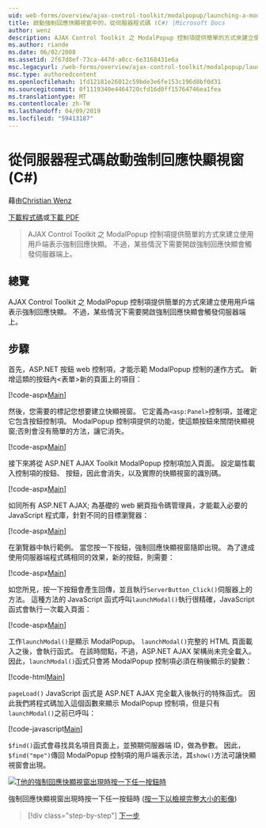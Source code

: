 ```yaml
---
uid: web-forms/overview/ajax-control-toolkit/modalpopup/launching-a-modal-popup-window-from-server-code-cs
title: 啟動強制回應快顯視窗中的，從伺服器程式碼 (C#) |Microsoft Docs
author: wenz
description: AJAX Control Toolkit 之 ModalPopup 控制項提供簡單的方式來建立使用用戶端表示強制回應快顯。 不過有些情況下會需要該 t...
ms.author: riande
ms.date: 06/02/2008
ms.assetid: 2f67d8ef-73ca-447d-a0cc-6e3168431e6a
msc.legacyurl: /web-forms/overview/ajax-control-toolkit/modalpopup/launching-a-modal-popup-window-from-server-code-cs
msc.type: authoredcontent
ms.openlocfilehash: 1fd12181e26012c59bde3e6fe153c196d8bf0d31
ms.sourcegitcommit: 0f1119340e4464720cfd16d0ff15764746ea1fea
ms.translationtype: MT
ms.contentlocale: zh-TW
ms.lasthandoff: 04/09/2019
ms.locfileid: "59413187"
---
```

# <a name="launching-a-modal-popup-window-from-server-code-c"></a>從伺服器程式碼啟動強制回應快顯視窗 (C#)

藉由[Christian Wenz](https://github.com/wenz)

[下載程式碼](http://download.microsoft.com/download/2/4/0/24052038-f942-4336-905b-b60ae56f0dd5/ModalPopup1.cs.zip)或[下載 PDF](http://download.microsoft.com/download/b/6/a/b6ae89ee-df69-4c87-9bfb-ad1eb2b23373/modalpopup1CS.pdf)

> AJAX Control Toolkit 之 ModalPopup 控制項提供簡單的方式來建立使用用戶端表示強制回應快顯。 不過，某些情況下需要開啟強制回應快顯會觸發伺服器端上。


## <a name="overview"></a>總覽

AJAX Control Toolkit 之 ModalPopup 控制項提供簡單的方式來建立使用用戶端表示強制回應快顯。 不過，某些情況下需要開啟強制回應快顯會觸發伺服器端上。

## <a name="steps"></a>步驟

首先，ASP.NET 按鈕 web 控制項，才能示範 ModalPopup 控制的運作方式。 新增這類的按鈕內&lt;表單&gt;新的頁面上的項目：

[!code-aspx[Main](launching-a-modal-popup-window-from-server-code-cs/samples/sample1.aspx)]

然後，您需要的標記您想要建立快顯視窗。 它定義為`<asp:Panel>`控制項，並確定它包含按鈕控制項。 ModalPopup 控制項提供的功能，使這類按鈕來關閉快顯視窗;否則會沒有簡單的方法，讓它消失。

[!code-aspx[Main](launching-a-modal-popup-window-from-server-code-cs/samples/sample2.aspx)]

接下來將從 ASP.NET AJAX Toolkit ModalPopup 控制項加入頁面。 設定屬性載入控制項的按鈕、 按鈕，因此會消失，以及實際的快顯視窗的識別碼。

[!code-aspx[Main](launching-a-modal-popup-window-from-server-code-cs/samples/sample3.aspx)]

如同所有 ASP.NET AJAX; 為基礎的 web 網頁指令碼管理員，才能載入必要的 JavaScript 程式庫，針對不同的目標瀏覽器：

[!code-aspx[Main](launching-a-modal-popup-window-from-server-code-cs/samples/sample4.aspx)]

在瀏覽器中執行範例。 當您按一下按鈕，強制回應快顯視窗隨即出現。 為了達成使用伺服器端程式碼相同的效果，新的按鈕，則需要：

[!code-aspx[Main](launching-a-modal-popup-window-from-server-code-cs/samples/sample5.aspx)]

如您所見，按一下按鈕會產生回傳，並且執行`ServerButton_Click()`伺服器上的方法。 這種方法的 JavaScript 函式呼叫`launchModal()`執行很精確，JavaScript 函式會執行一次載入頁面：

[!code-aspx[Main](launching-a-modal-popup-window-from-server-code-cs/samples/sample6.aspx)]

工作`launchModal()`是顯示 ModalPopup。 `launchModal()`完整的 HTML 頁面載入之後，會執行函式。 在該時間點，不過，ASP.NET AJAX 架構尚未完全載入。 因此，`launchModal()`函式只會將 ModalPopup 控制項必須在稍後顯示的變數：

[!code-html[Main](launching-a-modal-popup-window-from-server-code-cs/samples/sample7.html)]

`pageLoad()` JavaScript 函式是 ASP.NET AJAX 完全載入後執行的特殊函式。 因此我們將程式碼加入這個函數來顯示 ModalPopup 控制項，但是只有`launchModal()`之前已呼叫：

[!code-javascript[Main](launching-a-modal-popup-window-from-server-code-cs/samples/sample8.js)]

`$find()`函式會尋找具名項目頁面上，並預期伺服器端 ID，做為參數。 因此，`$find("mpe")`傳回 ModalPopup 控制項的用戶端表示法，其`show()`方法可讓快顯視窗會出現。


[![T他的強制回應快顯視窗出現時按一下任一按鈕時](launching-a-modal-popup-window-from-server-code-cs/_static/image2.png)](launching-a-modal-popup-window-from-server-code-cs/_static/image1.png)

強制回應快顯視窗出現時按一下任一按鈕時 ([按一下以檢視完整大小的影像](launching-a-modal-popup-window-from-server-code-cs/_static/image3.png))

> [!div class="step-by-step"]
> [下一步](using-modalpopup-with-a-repeater-control-cs.md)
